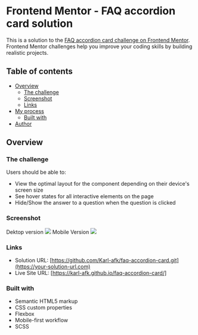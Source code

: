 # Frontend Mentor - FAQ accordion card solution

This is a solution to the [FAQ accordion card challenge on Frontend Mentor](https://www.frontendmentor.io/challenges/faq-accordion-card-XlyjD0Oam). Frontend Mentor challenges help you improve your coding skills by building realistic projects. 

## Table of contents

- [Overview](#overview)
  - [The challenge](#the-challenge)
  - [Screenshot](#screenshot)
  - [Links](#links)
- [My process](#my-process)
  - [Built with](#built-with)
- [Author](#author)
## Overview

### The challenge

Users should be able to:

- View the optimal layout for the component depending on their device's screen size
- See hover states for all interactive elements on the page
- Hide/Show the answer to a question when the question is clicked

### Screenshot
Dektop version
![](./screenshot-desktop.jpg)
Mobile Version
![](./screenshot-mobile.jpg)



### Links

- Solution URL: [https://github.com/Karl-afk/faq-accordion-card.git](https://your-solution-url.com)
- Live Site URL: [https://karl-afk.github.io/faq-accordion-card/]


### Built with

- Semantic HTML5 markup
- CSS custom properties
- Flexbox
- Mobile-first workflow
- SCSS



